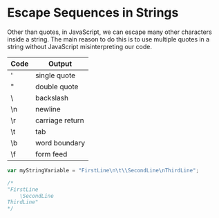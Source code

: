 # Escape Sequences in Strings

Other than quotes, in JavaScript, we can escape many other characters inside a string.
The main reason to do this is to use multiple quotes in a string without JavaScript misinterpreting our code.

| Code | Output          |
| ---- | --------------- |
| \'   | single quote    |
| \"   | double quote    |
| \\   | backslash       |
| \n   | newline         |
| \r   | carriage return |
| \t   | tab             |
| \b   | word boundary   |
| \f   | form feed       |

```js
var myStringVariable = "FirstLine\n\t\\SecondLine\nThirdLine";

/*
"FirstLine
	\SecondLine
ThirdLine"
*/
```

